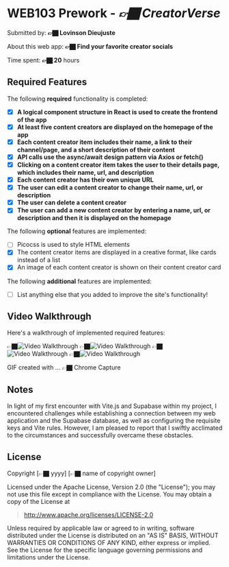 # WEB103 Prework - _👉🏿 CreatorVerse_

Submitted by: **👉🏿 Lovinson Dieujuste**

About this web app: **👉🏿 Find your favorite creator socials**

Time spent: **👉🏿 20** hours

## Required Features

The following **required** functionality is completed:

<!-- 👉🏿👉🏿👉🏿 Make sure to check off completed functionality below -->

- [x] **A logical component structure in React is used to create the frontend of the app**
- [x] **At least five content creators are displayed on the homepage of the app**
- [x] **Each content creator item includes their name, a link to their channel/page, and a short description of their content**
- [x] **API calls use the async/await design pattern via Axios or fetch()**
- [x] **Clicking on a content creator item takes the user to their details page, which includes their name, url, and description**
- [x] **Each content creator has their own unique URL**
- [x] **The user can edit a content creator to change their name, url, or description**
- [x] **The user can delete a content creator**
- [x] **The user can add a new content creator by entering a name, url, or description and then it is displayed on the homepage**

The following **optional** features are implemented:

- [ ] Picocss is used to style HTML elements
- [x] The content creator items are displayed in a creative format, like cards instead of a list
- [x] An image of each content creator is shown on their content creator card

The following **additional** features are implemented:

- [ ] List anything else that you added to improve the site's functionality!

## Video Walkthrough

Here's a walkthrough of implemented required features:

👉🏿<img src='/public/addCreator.gif' title='Video Walkthrough' width='' alt='Video Walkthrough' />
👉🏿<img src='/public/showCreator.gif' title='Video Walkthrough' width='' alt='Video Walkthrough' />
👉🏿<img src='/public/editCreator.gif' title='Video Walkthrough' width='' alt='Video Walkthrough' />
👉🏿<img src='/public/deleteCreator.gif' title='Video Walkthrough' width='' alt='Video Walkthrough' />

<!-- Replace this with whatever GIF tool you used! -->

GIF created with ... 👉🏿 Chrome Capture

<!-- Recommended tools:
[Kap](https://getkap.co/) for macOS
[ScreenToGif](https://www.screentogif.com/) for Windows
[peek](https://github.com/phw/peek) for Linux. -->

## Notes

In light of my first encounter with Vite.js and Supabase within my project, I encountered challenges while establishing a connection between my web application and the Supabase database, as well as configuring the requisite keys and Vite rules. However, I am pleased to report that I swiftly acclimated to the circumstances and successfully overcame these obstacles.

## License

Copyright [👉🏿 yyyy] [👉🏿 name of copyright owner]

Licensed under the Apache License, Version 2.0 (the "License"); you may not use this file except in compliance with the License. You may obtain a copy of the License at

> http://www.apache.org/licenses/LICENSE-2.0

Unless required by applicable law or agreed to in writing, software distributed under the License is distributed on an "AS IS" BASIS, WITHOUT WARRANTIES OR CONDITIONS OF ANY KIND, either express or implied. See the License for the specific language governing permissions and limitations under the License.
